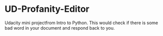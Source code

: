 # UD-Profanity-Editor
Udacity mini projectfrom Intro to Python. This would check if there is some bad word in your document and respond back to you.
